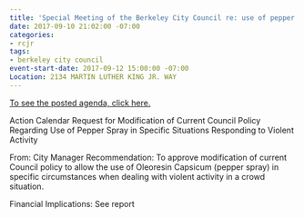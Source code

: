```yaml
---
title: 'Special Meeting of the Berkeley City Council re: use of pepper spray'
date: 2017-09-10 21:02:00 -07:00
categories:
- rcjr
tags:
- berkeley city council
event-start-date: 2017-09-12 15:00:00 -07:00
Location: 2134 MARTIN LUTHER KING JR. WAY
---
```


[To see the posted agenda, click here.](https://www.cityofberkeley.info/uploadedFiles/Clerk/City_Council/2017/09_Sep/Documents/2017-09-12%20Special%20Agenda%20Packet.pdf)


Action Calendar 
Request for Modification of Current Council Policy Regarding Use of Pepper Spray in Specific Situations Responding to Violent Activity 

From: City Manager Recommendation: To approve modification of current Council policy to allow the use of Oleoresin Capsicum (pepper spray) in specific circumstances when dealing with violent activity in a crowd situation. 

Financial Implications: See report 
